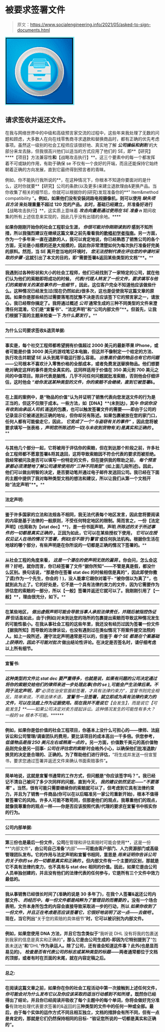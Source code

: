 # 被要求签署文件

> 原文：<https://www.socialengineering.info/2021/05/asked-to-sign-documents.html>

[![](img/22f5dbad7255b9cd714a8235efdd91fd.png)](https://1.bp.blogspot.com/-EJPYlGBFHXM/YG8AtYMsNhI/AAAAAAAALog/VAkFe-zgGwQpCyZFimxtsOu2rhTDi1VVgCLcBGAsYHQ/s226/Asked%2BTo%2BSign%2BDocuments.www.socialengineers.net.jpg)

## **请求签收并返还文件。**

在我与网络世界中的中级和高级预言家交流的过程中，这些年来我处理了无数的问题和顾虑，大多数人在向在线零售商寻求退款和替换商品时，都有正确的优先考虑事项。虽然这一级别的社会工程师应该很好地、真实地了解 ***公司操纵和剥削*** 的大部分来龙去脉，但我很高兴他们以适当的方式应用了他们的 SE，即**【研究】****【项目】方法兼容性**和**【战略攻击执行】**。这三个要素中的每一个都发挥着不可或缺的作用，有助于确保 se 不仅有一个良好的开端，而且还能保持它始终朝着正确的方向发展，直到它最终得到预言者的青睐。

 

例如，你不能执行我所说的**，在这种情况下，你根本不知道你要面对的是什么，这时你就要**【研究】公司的条款(以及更多)来建立退款理由&更换产品。当你收集了相关的细节后，你就可以根据你的(研究)发现准备你的**" Item&method compatibility "**。例如，如果他们没有安装闭路电视摄像机，则可以使用 ***缺失项目方法*** 来处理重量不超过 120 克的产品。此时，基础已经建立，并准备好进行**【战略攻击执行】**，这实质上意味着 ***攻击向量是通过使用在 SE 准备** **n*** 期间收集的所有上述信息来实现的，因此几乎没有出错的余地。****

****如果你刚刚开始你的社会工程职业生涯， ***你很可能对你刚刚读到的*** 感到不知所措，所以我强烈建议在继续这篇文章之前先看看我的[歌唱初学者指南](https://www.socialengineers.net/2020/09/beginners-guide-to-seing.html)。另一方面，作为一个多年来一直在退款的人，我可以肯定地说，你已经熟悉了销售公司的各个方面，无论是小规模的还是大规模的，因此你非常清楚如何为每次执行准备好完美的原料。然而，当 SE 离开您当地的环境时， ***您无法控制代表在评估您的申请时采取的步骤*** -这就引出了本文的目的，即**“需要签署&返回某些类型的文档”**。****

 ********

****我遇到过各种形状和大小的社会工程师，他们已经找到了一家特定的公司，就在他们认为他们的索赔即将成功的时候， ***代表/代理人转发了一份文件，要求填写与他们的索赔有关的某些事件的一些细节*** ，因此，这位客户完全不知道他应该做些什么。这种情况已经发生过(现在仍然如此)很多次，这也是促使我写这篇文章的原因。如果你是那些经历过需要落笔而犹豫不决是否应该签下它的预言家之一，请放心，我已经帮你搞定了。我将通过概述 ***公司*** 通常生成的三种不同类型的文件来澄清任何混淆，它们是**“宣誓书”**、**“法定声明”**和**“公司内部文件”**。但首先，让我们根据下面的主题来检查一下 ***为什么要发行*** 。****

 ********

******为什么公司要求签收&退货单据:******

 ********

****事实是，每个社交工程师都希望拥有价值超过 2000 美元的最新苹果 IPhone，或者可能是价值 3000 美元的游戏笔记本电脑，但这并不像制定一个给定的方法、执行攻击并期望 SE 从头到尾平稳运行那么容易。 ***出售高价值的物品也有它的问题***——公司根本不喜欢计入零售价格的全部成本，或者免费发送替换物品。他们想要绝对确定这样的事件是完全真实的。这同样适用于价值在 350 美元到 700 美元之间的中值项目。除非代表是脑残，几乎不问任何问题就批准索赔，否则他会仔细评估，这时他会 ***“给你发送某种类型的文件，你的索赔不会继续，直到它被签署&***。****

 ********

****在上面的案例中，是**“物品的价值”**认为并证明了销售代表向您发送文件的行为是正当的，但这不仅限于成本。一些方法，如**【DNA】**(未到达)，其中 ***你说你没有收到由承运人司机*** 递送的包裹，也可以触发签署文件的需要——即由于公司的记录显示它被递送到正确的地址，但你却另有陈述。如果包裹被放在您的家门口，任何人都有可能偷走它，因此， ***它变成了一个“与盗窃有关的事件”*** ，因此您将被要求填写一张表格 ***，声明您所陈述的一切(与未收到货物有关)是真实和正确的*** 。****

 ********

****与其他几个部分一起，它将被用于评估你的索赔，但在到达那个阶段之前，许多社会工程师都不愿意签署&将其退回，这将导致索赔因不符合代表的要求而被拒绝。我经常被问及是否可以填写一份特定的文件，但在提供我的帮助之前， ***每个预言家都必须清楚地了解公司通常使用的“三种不同类型”*** (如上面几段所述)。因此，他们可以做出明智的决定，是否要动笔并通过电子邮件发送回公司。我已经在下面的主题中提供了我对每种类型文档的想法和建议，所以让我们从第一个文档开始**“法定声明”**。****

 ********

******法定声明:******

 ********

****鉴于许多国家的立法和法规各不相同，我无法代表每个地区发言，因此您将要阅读的内容是基于法律的一般原则，不受任何特定地区的限制。简而言之，一份**【法定声明】**(也简称为**【stat dec】**)，是一份书面声明，声明 ***所陈述的关于所述事件的一切都是真实正确的*** 。正因为如此，它可以在某些授权下使用， ***它可以在授权见证人在场的情况下签署，例如(但不限于)警官*** 或任何执法机构。根据你生活在地球的哪个部分，有些声明是在你所说的一切都是正确的情况下签署的。****

 ********

****从社会工程的角度来看， ***这是一个潜在的使声明无效的漏洞*** 。你会问，怎么会这样？好吧，就你而言，你已经签署了文件**“据你所知”**——不管是真是假，都没什么区别。换句话说，**“那是你在签署 stat dec 的时候相信是真的”**，因此即使你撒了谎(作为一个先生，你会的！)，没人能拿它跟你对着干- **“被你信以为真了”**，也就到此为止了。它的好处是，它不是一个具有法律约束力的文件，因为它需要作为评估您的索赔的一部分，所以**【一般】**签署并返还它就可以了。我刚刚引用了**【一般】**，理由很充分，如下。****

 ********

****在某些地区， ***做出虚假声明可能会导致当事人承担法律责任，并随后被指控伪证罪*** 但话虽如此，由于(例如)对未到达您的场所的包裹提出索赔而导致这种情况发生的可能性极小。在我从事社会工程的这些年里，我还没有经历过因为签署一份文件**【据我所知】**而导致的法律诉讼，也没有遇到过在类似情况下将案件提交法院的人。如上一段所述，遵守法定声明通常是可以的，但鉴于 ***每个 SE 都是在个案基础上获得的，因此不可能对批次*** 做出结论性评论。在决定是否签名时，请仔细考虑以上所有细节。****

 ********

******宣誓书:******

 ********

****这种类型的文件比 stat dec 要严重得多，也就是说，如果有问题的公司决定通过将你的索赔交给他们的律师来进一步处理此事(你的 se ),可能会产生法律后果。不同于法定声明，即**“必须在治安官面前签署，才具有法律约束力”**，宣誓书则完全相反。简单来说，不用法律术语， ***宣誓书一旦签署，就立即成为具有法律约束力的文件，可以在法庭上作为证据使用。现在我并不是说它**【会发生】**，而是说它**【可能发生】**——如果公司决定对卖方提起诉讼。这种情况发生的可能性有多大？一般的 se 根本不可能。*******

 ****

**例如，如果你是低价值的社会工程项目，你基本上没什么可担心的——律师、法庭诉讼和公司管理/调查团队的费用，要比该项目的成本高出一千多倍。供您参考， ***低值物品是指 250 美元左右或稍高一点的*** 。另一方面，价值数千美元的高价值物品则完全是另一回事- ***公司在评估您的索赔*** 时会格外小心，以确保他们批准退款/换货的决定是合理的、正确的。为了帮助他们进行评估，**“将生成并发送一份宣誓书，要求您通过签署并返还文件来确认书面索赔事件”**。**

 ****

**简单地说，这就是宣誓书通常的工作方式，但问题是“你应该签字吗？”。我已经记不清自己被问了多少次同样的问题，直到今天， ***我的建议依然坚定——“不要落笔”*** 。当然，很有可能只需要继续你的索赔就可以了，但考虑到它具有法律约束力，并且为了销售一件商品(你可以在以后瞄准另一家公司重新开始)，根本不值得冒签署它的风险。许多人可能不敢苟同，但那是他们的观点，我尊重他们的观点，就像我尊重你的观点一样——你是否应该按照代表/代理的要求在宣誓书中核实你的行为。**

 ****

****公司内部单据:****

 ****

**第三份也是最后一份文件，公司**在管理和评估索赔时可能会使用**，这是一份**“内部文件”**，由公司自己准备**“内部”**——可能由客户部门、人力资源部门或高级管理团队发布。它的作用与法定声明和宣誓书相同，意思是 ***用来证明你告诉公司的关于你的 se 的一切都是真实和正确的*** 。但内部文件有一个主要的区别，那就是它不具有法律约束力，也不具有与 stat dec 相同的价值。因此，如果它是由公司人员单独创建的，并且没有他们的法律代表的任何参与，它是所有三个文件中效力最低的。**

 ****

**我从事销售已经很长时间了(准确的说是 30 多年了)，在我个人签署&返还公司内部文件、 ***的经历中，每一份文件都是纯粹为了管理目的而需要的*** 。没有一个场合表明，文件本身所包含的内容会直接导致采取进一步的行动，所以 ***如果你收到了一份文件，并且正在考虑是否应该签署它，它很好地说明了这一点——去做吧*** 。现在，当它列出**“关于您的索赔的具体细节”**时，它可以被识别为内部文件。**

 ****

**例如，如果您使用 DNA 方法，并且它包含类似于**“我听说 DHL 没有将我的包裹送到我家的信息是真实和正确的”**，那么它是由公司生成的-即因为它特别提到了**“包裹未送达”**和**“DHL”**作为承运人。除了公司，还有谁会知道这件事？此外(也是显而易见的)， ***检查是否有代表公司的标志或某种类型的标题***——两者通常都位于文档的顶部，或者有时在页面的末尾，就在内容定稿之后。**

 ****

****总之:****

 ****

**在阅读这篇文章之前，如果你在你的社会工程活动中第一次接触到上述任何文件， ***你可能会对为什么发布它以及你应该采取的适当行动感到不知所措*** 。既然你已经得出了结论，并且你已经阅读并吸收了每个主题中的每个单词，你将会做好充分准备**有效地处理代表要求签署的&返回的**三种类型的文件中的任何一种或全部。最后，由于每个实体的运作方式不同且相互独立，文档的措辞会有所不同，但有一点是肯定的，那就是它们仍然保持相同的目标- **“验证您所说的一切都是真实和正确的”**。**